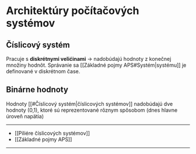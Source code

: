 # Architektúry počítačových systémov


## Číslicový systém
Pracuje s **diskrétnymi velićinami** -> nadobúdajú hodnoty z konečnej množiny hodnôt. 
Správanie sa [[Základné pojmy APS#Systém|systému]] je definované v diskrétnom čase.

## Binárne hodnoty
Hodnoty [[#Číslicový systém|číslicových systémov]] nadobúdajú dve hodnoty (0,1), ktoré sú reprezentované rôznym spôsobom (dnes hlavne úroveň napätia)

---
- [[Piliére číslicových systémov]]
- [[Základné pojmy APS]]
---